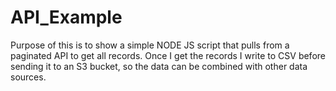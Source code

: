 # API_Example
Purpose of this is to show a simple NODE JS script that pulls from a paginated API to get all records. Once I get the records I write to CSV before sending it to an S3 bucket, so the 
data can be combined with other data sources. 
